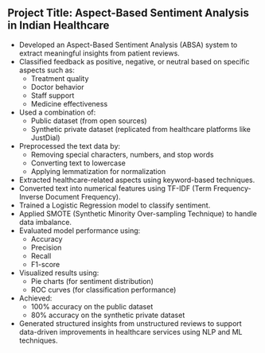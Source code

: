 <h2>Project Title: Aspect-Based Sentiment Analysis in Indian Healthcare</h2>

<ul>
  <li>Developed an Aspect-Based Sentiment Analysis (ABSA) system to extract meaningful insights from patient reviews.</li>

  <li>Classified feedback as positive, negative, or neutral based on specific aspects such as:
    <ul>
      <li>Treatment quality</li>
      <li>Doctor behavior</li>
      <li>Staff support</li>
      <li>Medicine effectiveness</li>
    </ul>
  </li>

  <li>Used a combination of:
    <ul>
      <li>Public dataset (from open sources)</li>
      <li>Synthetic private dataset (replicated from healthcare platforms like JustDial)</li>
    </ul>
  </li>

  <li>Preprocessed the text data by:
    <ul>
      <li>Removing special characters, numbers, and stop words</li>
      <li>Converting text to lowercase</li>
      <li>Applying lemmatization for normalization</li>
    </ul>
  </li>

  <li>Extracted healthcare-related aspects using keyword-based techniques.</li>

  <li>Converted text into numerical features using TF-IDF (Term Frequency-Inverse Document Frequency).</li>

  <li>Trained a Logistic Regression model to classify sentiment.</li>

  <li>Applied SMOTE (Synthetic Minority Over-sampling Technique) to handle data imbalance.</li>

  <li>Evaluated model performance using:
    <ul>
      <li>Accuracy</li>
      <li>Precision</li>
      <li>Recall</li>
      <li>F1-score</li>
    </ul>
  </li>

  <li>Visualized results using:
    <ul>
      <li>Pie charts (for sentiment distribution)</li>
      <li>ROC curves (for classification performance)</li>
    </ul>
  </li>

  <li>Achieved:
    <ul>
      <li>100% accuracy on the public dataset</li>
      <li>80% accuracy on the synthetic private dataset</li>
    </ul>
  </li>

  <li>Generated structured insights from unstructured reviews to support data-driven improvements in healthcare services using NLP and ML techniques.</li>
</ul>

